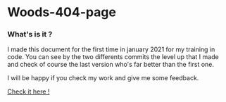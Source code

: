 # Woods-404-page

### What's is it ? 

I made this document for the first time in january 2021 for my training in code.
You can see by the two differents commits the level up that I made and check of course the last version who's far better than the first one.

I will be happy if you check my work and give me some feedback. 

[Check it here !](https://laurent-jazzon.github.io/Woods-404-page/)
